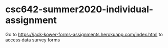 # csc642-summer2020-individual-assignment
Go to https://jack-kower-forms-assignments.herokuapp.com/index.html to access data survey forms

